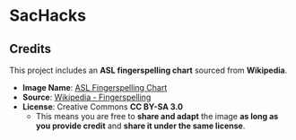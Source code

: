# SacHacks










## Credits

This project includes an **ASL fingerspelling chart** sourced from **Wikipedia**.

- **Image Name**: [ASL Fingerspelling Chart](https://en.wikipedia.org/wiki/Fingerspelling#/media/File:Asl-sign-language-coloring-at-coloring-pages-for-kids-boys-dotcom.svg)
- **Source**: [Wikipedia - Fingerspelling](https://en.wikipedia.org/wiki/Fingerspelling)
- **License**: Creative Commons **CC BY-SA 3.0**  
  - This means you are free to **share and adapt** the image **as long as you provide credit** and **share it under the same license**.
